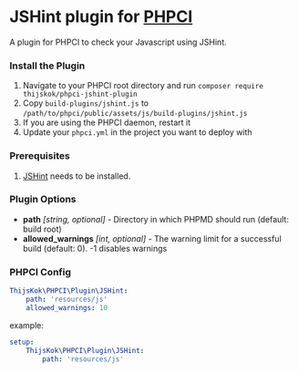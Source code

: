 # JSHint plugin for [PHPCI](https://www.phptesting.org)

A plugin for PHPCI to check your Javascript using JSHint.

### Install the Plugin

1. Navigate to your PHPCI root directory and run `composer require thijskok/phpci-jshint-plugin`
2. Copy `build-plugins/jshint.js` to `/path/to/phpci/public/assets/js/build-plugins/jshint.js`
2. If you are using the PHPCI daemon, restart it
3. Update your `phpci.yml` in the project you want to deploy with

### Prerequisites

1. [JSHint](http://jshint.com/install/) needs to be installed.

### Plugin Options
- **path** _[string, optional]_ - Directory in which PHPMD should run (default: build root)
- **allowed_warnings** _[int, optional]_ - The warning limit for a successful build (default: 0). -1 disables warnings

### PHPCI Config

```yml
ThijsKok\PHPCI\Plugin\JSHint:
    path: 'resources/js'
    allowed_warnings: 10
```

example:

```yml
setup:
    ThijsKok\PHPCI\Plugin\JSHint:
        path: 'resources/js'
```
